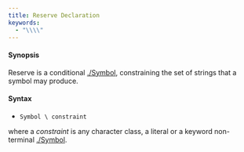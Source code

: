 ```yaml
---
title: Reserve Declaration
keywords:
  - "\\\\"
---
```


#### Synopsis

Reserve is a conditional [./Symbol](../../../../../Rascal/Declarations/SyntaxDefinition/Symbol), constraining the set of strings that a symbol may produce.

#### Syntax

*  `Symbol \ constraint`


where a _constraint_ is any character class, a literal or a keyword non-terminal [./Symbol](../../../../../Rascal/Declarations/SyntaxDefinition/Symbol).


